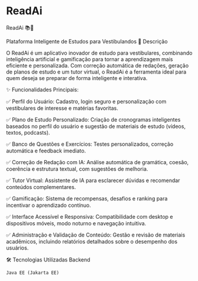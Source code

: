 # ReadAi

ReadAi 📚🤖

Plataforma Inteligente de Estudos para Vestibulandos
📌 Descrição

O ReadAi é um aplicativo inovador de estudo para vestibulares, combinando inteligência artificial e gamificação para tornar a aprendizagem mais eficiente e personalizada. Com correção automática de redações, geração de planos de estudo e um tutor virtual, o ReadAi é a ferramenta ideal para quem deseja se preparar de forma inteligente e interativa.


✨ Funcionalidades Principais:

✅ Perfil do Usuário: Cadastro, login seguro e personalização com vestibulares de interesse e matérias favoritas.

✅ Plano de Estudo Personalizado: Criação de cronogramas inteligentes baseados no perfil do usuário e sugestão de materiais de estudo (vídeos, textos, podcasts).

✅ Banco de Questões e Exercícios: Testes personalizados, correção automática e feedback imediato.

✅ Correção de Redação com IA: Análise automática de gramática, coesão, coerência e estrutura textual, com sugestões de melhoria.

✅ Tutor Virtual: Assistente de IA para esclarecer dúvidas e recomendar conteúdos complementares.

✅ Gamificação: Sistema de recompensas, desafios e ranking para incentivar o aprendizado contínuo.

✅ Interface Acessível e Responsiva: Compatibilidade com desktop e dispositivos móveis, modo noturno e navegação intuitiva.

✅ Administração e Validação de Conteúdo: Gestão e revisão de materiais acadêmicos, incluindo relatórios detalhados sobre o desempenho dos usuários.

🛠 Tecnologias Utilizadas
Backend

    Java EE (Jakarta EE)
  
